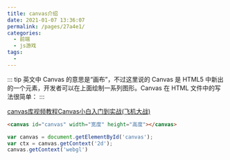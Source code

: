 ```yaml
---
title: canvas介绍
date: 2021-01-07 13:36:07
permalink: /pages/27a4e1/
categories:
  - 前端
  - js游戏
tags:
  - 
---
```


::: tip
英文中 Canvas 的意思是“画布”，不过这里说的 Canvas 是 HTML5 中新出的一个元素，开发者可以在上面绘制一系列图形。Canvas 在 HTML 文件中的写法很简单：
:::



[canvas库视频教程Canvas小白入门到实战(飞机大战)](https://www.bilibili.com/video/BV1AJ41167V8?p=1&spm_id_from=333.788.b_6d756c74695f70616765.1)





``` html
<canvas id="canvas" width="宽度" height="高度"></canvas>
```
``` js
var canvas = document.getElementById('canvas');
var ctx = canvas.getContext('2d');
canvas.getContext('webgl')
```
